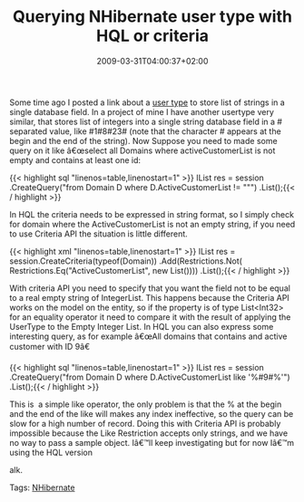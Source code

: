 ﻿---
title: "Querying NHibernate user type with HQL or criteria"
description: ""
date: 2009-03-31T04:00:37+02:00
draft: false
tags: [Nhibernate]
categories: [Nhibernate]
---
Some time ago I posted a link about a [user type](http://www.codewrecks.com/blog/index.php/2008/10/21/some-details-on-older-post-about-usertype/) to store list of strings in a single database field. In a project of mine I have another usertype very similar, that stores list of integers into a single string database field in a # separated value, like #1#8#23# (note that the character # appears at the begin and the end of the string). Now Suppose you need to made some query on it like â€œselect all Domains where activeCustomerList is not empty and contains at least one id:

{{< highlight sql "linenos=table,linenostart=1" >}}
IList<Domain> res = session
.CreateQuery("from Domain D where D.ActiveCustomerList != \"\"")
.List<Domain>();{{< / highlight >}}

<!-- Code inserted with Steve Dunn's Windows Live Writer Code Formatter Plugin.  http://dunnhq.com -->

In HQL the criteria needs to be expressed in string format, so I simply check for domain where the ActiveCustomerList is not an empty string, if you need to use Criteria API the situation is little different.

{{< highlight xml "linenos=table,linenostart=1" >}}
IList<Domain> res = session.CreateCriteria(typeof(Domain))
  .Add(Restrictions.Not(
      Restrictions.Eq("ActiveCustomerList", new List<Int32>())))
     .List<Domain>();{{< / highlight >}}

<!-- Code inserted with Steve Dunn's Windows Live Writer Code Formatter Plugin.  http://dunnhq.com -->

With criteria API you need to specify that you want the field not to be equal to a real empty string of IntegerList. This happens because the Criteria API works on the model on the entity, so if the property is of type List&lt;Int32&gt; for an equality operator it need to compare it with the result of applying the UserType to the Empty Integer List. In HQL you can also express some interesting query, as for example â€œAll domains that contains and active customer with ID 9â€

{{< highlight sql "linenos=table,linenostart=1" >}}
IList<Domain> res = session
.CreateQuery("from Domain D where D.ActiveCustomerList like '%#9#%'")
.List<Domain>();{{< / highlight >}}

<!-- Code inserted with Steve Dunn's Windows Live Writer Code Formatter Plugin.  http://dunnhq.com -->

This is  a simple like operator, the only problem is that the % at the begin and the end of the like will makes any index ineffective, so the query can be slow for a high number of record. Doing this with Criteria API is probably impossible because the Like Restriction accepts only strings, and we have no way to pass a sample object. Iâ€™ll keep investigating but for now Iâ€™m using the HQL version

alk.

Tags: [NHibernate](http://technorati.com/tag/NHibernate)
